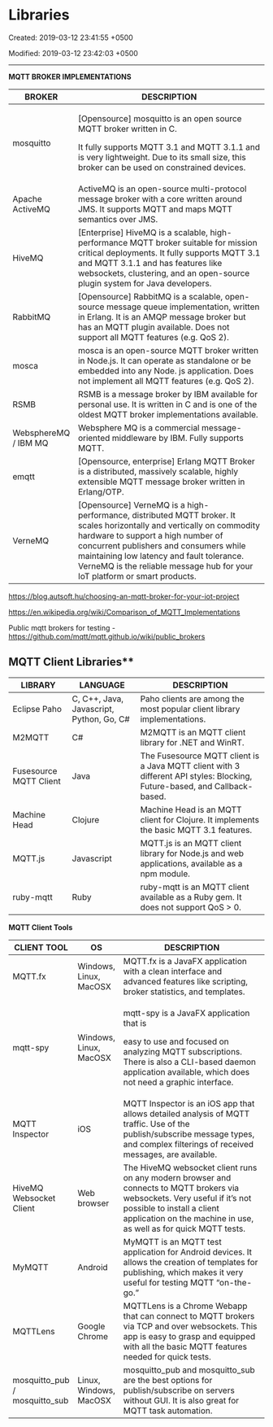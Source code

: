 # Libraries

Created: 2019-03-12 23:41:55 +0500

Modified: 2019-03-12 23:42:03 +0500

---

**MQTT BROKER IMPLEMENTATIONS**

<table>
<colgroup>
<col style="width: 16%" />
<col style="width: 83%" />
</colgroup>
<thead>
<tr class="header">
<th>BROKER</th>
<th>DESCRIPTION</th>
</tr>
</thead>
<tbody>
<tr class="odd">
<td>mosquitto</td>
<td><p>[Opensource] mosquitto is an open source MQTT broker written in C.</p>
<p>It fully supports MQTT 3.1 and MQTT 3.1.1 and is very lightweight. Due to its small size, this broker can be used on constrained devices.</p></td>
</tr>
<tr class="even">
<td>Apache ActiveMQ</td>
<td>ActiveMQ is an open-source multi-protocol message broker with a core written around JMS. It supports MQTT and maps MQTT semantics over JMS.</td>
</tr>
<tr class="odd">
<td>HiveMQ</td>
<td>[Enterprise] HiveMQ is a scalable, high-performance MQTT broker suitable for mission critical deployments. It fully supports MQTT 3.1 and MQTT 3.1.1 and has features like websockets, clustering, and an open-source plugin system for Java developers.</td>
</tr>
<tr class="even">
<td>RabbitMQ</td>
<td>[Opensource] RabbitMQ is a scalable, open-source message queue implementation, written in Erlang. It is an AMQP message broker but has an MQTT plugin available. Does not support all MQTT features (e.g. QoS 2).</td>
</tr>
<tr class="odd">
<td>mosca</td>
<td>mosca is an open-source MQTT broker written in Node.js. It can operate as standalone or be embedded into any Node. js application. Does not implement all MQTT features (e.g. QoS 2).</td>
</tr>
<tr class="even">
<td>RSMB</td>
<td>RSMB is a message broker by IBM available for personal use. It is written in C and is one of the oldest MQTT broker implementations available.</td>
</tr>
<tr class="odd">
<td>WebsphereMQ / IBM MQ</td>
<td>Websphere MQ is a commercial message-oriented middleware by IBM. Fully supports MQTT.</td>
</tr>
<tr class="even">
<td>emqtt</td>
<td>[Opensource, enterprise] Erlang MQTT Broker is a distributed, massively scalable, highly extensible MQTT message broker written in Erlang/OTP.</td>
</tr>
<tr class="odd">
<td>VerneMQ</td>
<td>[Opensource] VerneMQ is a high-performance, distributed MQTT broker. It scales horizontally and vertically on commodity hardware to support a high number of concurrent publishers and consumers while maintaining low latency and fault tolerance. VerneMQ is the reliable message hub for your IoT platform or smart products.</td>
</tr>
</tbody>
</table>

<https://blog.autsoft.hu/choosing-an-mqtt-broker-for-your-iot-project>

<https://en.wikipedia.org/wiki/Comparison_of_MQTT_Implementations>

Public mqtt brokers for testing - <https://github.com/mqtt/mqtt.github.io/wiki/public_brokers>

## MQTT Client Libraries**

| LIBRARY                | LANGUAGE                                 | DESCRIPTION                                                                                                                |
|--------------|------------------|-----------------------------------------|
| Eclipse Paho           | C, C++, Java, Javascript, Python, Go, C# | Paho clients are among the most popular client library implementations.                                                    |
| M2MQTT                 | C#                                       | M2MQTT is an MQTT client library for .NET and WinRT.                                                                       |
| Fusesource MQTT Client | Java                                     | The Fusesource MQTT client is a Java MQTT client with 3 different API styles: Blocking, Future-based, and Callback- based. |
| Machine Head           | Clojure                                  | Machine Head is an MQTT client for Clojure. It implements the basic MQTT 3.1 features.                                     |
| MQTT.js                | Javascript                               | MQTT.js is an MQTT client library for Node.js and web applications, available as a npm module.                             |
| ruby-mqtt              | Ruby                                     | ruby-mqtt is an MQTT client available as a Ruby gem. It does not support QoS > 0.                                         |
**MQTT Client Tools**

<table>
<colgroup>
<col style="width: 19%" />
<col style="width: 15%" />
<col style="width: 65%" />
</colgroup>
<thead>
<tr class="header">
<th>CLIENT TOOL</th>
<th>OS</th>
<th>DESCRIPTION</th>
</tr>
</thead>
<tbody>
<tr class="odd">
<td>MQTT.fx</td>
<td>Windows, Linux, MacOSX</td>
<td>MQTT.fx is a JavaFX application with a clean interface and advanced features like scripting, broker statistics, and templates.</td>
</tr>
<tr class="even">
<td>mqtt-spy</td>
<td>Windows, Linux, MacOSX</td>
<td><p>mqtt-spy is a JavaFX application that is</p>
<p>easy to use and focused on analyzing MQTT subscriptions. There is also a CLI-based daemon application available, which does not need a graphic interface.</p></td>
</tr>
<tr class="odd">
<td>MQTT Inspector</td>
<td>iOS</td>
<td>MQTT Inspector is an iOS app that allows detailed analysis of MQTT traffic. Use of the publish/subscribe message types, and complex filterings of received messages, are available.</td>
</tr>
<tr class="even">
<td>HiveMQ Websocket Client</td>
<td>Web browser</td>
<td>The HiveMQ websocket client runs on any modern browser and connects to MQTT brokers via websockets. Very useful if it’s not possible to install a client application on the machine in use, as well as for quick MQTT tests.</td>
</tr>
<tr class="odd">
<td>MyMQTT</td>
<td>Android</td>
<td>MyMQTT is an MQTT test application for Android devices. It allows the creation of templates for publishing, which makes it very useful for testing MQTT “on-the-go.”</td>
</tr>
<tr class="even">
<td>MQTTLens</td>
<td>Google Chrome</td>
<td>MQTTLens is a Chrome Webapp that can connect to MQTT brokers via TCP and over websockets. This app is easy to grasp and equipped with all the basic MQTT features needed for quick tests.</td>
</tr>
<tr class="odd">
<td>mosquitto_pub / mosquitto_sub</td>
<td>Linux, Windows, MacOSX</td>
<td>mosquitto_pub and mosquitto_sub are the best options for publish/subscribe on servers without GUI. It is also great for MQTT task automation.</td>
</tr>
</tbody>
</table>
